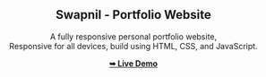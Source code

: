 <div align="center">
  

  <br />
  <br />

  <h2 align="center">Swapnil - Portfolio Website</h2>

  A fully responsive personal portfolio website, <br />Responsive for all devices, build using HTML, CSS, and JavaScript.

  <a href="https://sudo-swapnil.github.io/"><strong>➥ Live Demo</strong></a>

</div>

<br />

